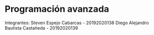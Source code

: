# Programación avanzada

Integrantes:
Steven Espejo Cabarcas - 20192020138
Diego Alejandro Bautista Castañeda - 20192020139